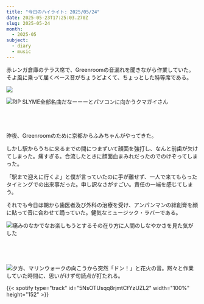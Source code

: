 ```yaml
---
title: "今日のハイライト: 2025/05/24"
date: 2025-05-23T17:25:03.270Z
slug: 2025-05-24
month:
  - 2025-05
subject:
  - diary
  - music
---
```

赤レンガ倉庫のテラス席で、Greenroomの音漏れを聞きながら作業していた。
そよ風に乗って届くベース音がちょうどよくて、ちょっとした特等席である。



![](/images/diary/2025-05-24/greenroom.png)

![RIP SLYME全部名曲だなーーーとパソコンに向かうクマガイさん](/images/diary/2025-05-24/pxl_20250524_083049794.jpg)

######  ﻿

昨夜、Greenroomのために京都からふみちゃんがやってきた。

しかし駅からうちに来るまでの間につまずいて顔面を強打し、なんと前歯が欠けてしまった。痛すぎる。合流したときに顔面血まみれだったのでのけぞってしまった。

「駅まで迎えに行くよ」と僕が言っていたのに手が離せず、一人で来てもらったタイミングでの出来事だった。申し訳なさがすごい。責任の一端を感じてしまう。

それでも今日は朝から歯医者及び外科の治療を受け、アンパンマンの絆創膏を顔に貼って音に合わせて踊っていた。健気なミュージック・ラバーである。

![痛みのなかでなお楽しもうとするその在り方に人間のしなやかさを見た気がした](/images/diary/2025-05-24/pxl_20250524_072832002.jpg)

###### 　﻿



![夕方、マリンウォークの向こうから突然「ドン！」と花火の音。黙々と作業していた時間に、思いがけず句読点が打たれる。](/images/diary/2025-05-24/fire.jpg)

{{< spotify type="track" id="5NsOTUsqq8rjmtCfYzUZL2" width="100%" height="152" >}}